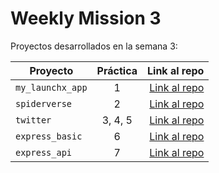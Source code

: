 # Weekly Mission 3

Proyectos desarrollados en la semana 3:

| Proyecto | Práctica | Link al repo |
| ------------- |:-------------:| -----:|
|`my_launchx_app`|1|[Link al repo](https://github.com/GustavoLira-ChE/launchx-app)|
|`spiderverse`|2|[Link al repo](https://github.com/GustavoLira-ChE/spiderverse-tdd)|
|`twitter`|3, 4, 5|[Link al repo](https://github.com/GustavoLira-ChE/twitter-tdd)|
|`express_basic`|6|[Link al repo](https://github.com/GustavoLira-ChE/express-server-basic)|
|`express_api`|7|[Link al repo]()|
